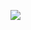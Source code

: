 ![](http://www.plantuml.com/plantuml/proxy?cache=no&src=https://raw.githubusercontent.com/oleksandrblazhko/ai203-tokarev/laboratory-work-7/2-SoftwareDesign/2.7-PlantUML/UML-ConceptClasses.puml)
